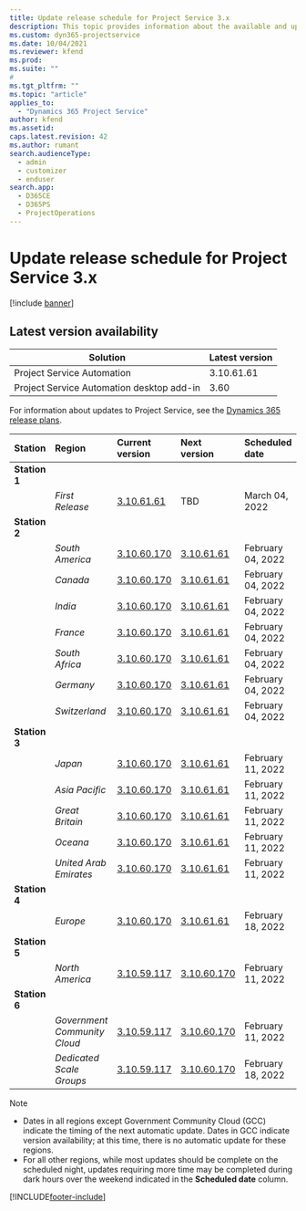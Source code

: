 ```yaml
---
title: Update release schedule for Project Service 3.x
description: This topic provides information about the available and upcoming releases of Dynamics 365 Project Service Automation.
ms.custom: dyn365-projectservice
ms.date: 10/04/2021
ms.reviewer: kfend
ms.prod:
ms.suite: ""
#
ms.tgt_pltfrm: ""
ms.topic: "article"
applies_to: 
  - "Dynamics 365 Project Service"
author: kfend
ms.assetid: 
caps.latest.revision: 42
ms.author: rumant
search.audienceType: 
  - admin
  - customizer
  - enduser
search.app: 
  - D365CE
  - D365PS
  - ProjectOperations
---
```


# Update release schedule for Project Service 3.x

[!include [banner](../includes/psa-now-project-operations.md)]

## Latest version availability

| Solution  | Latest version |
|-------|----|
| Project Service Automation    | 3.10.61.61 |
| Project Service Automation desktop add-in                | 3.60          |

For information about updates to Project Service, see the [Dynamics 365 release plans](/dynamics365/release-plans/). 

| Station  | Region | Current version | Next version |  Scheduled date
| :---   | :---   | :---   | :---   |:---   |         
|<strong>Station 1</strong> | |  |  | |
| | <i>First Release</i> | [3.10.61.61](whats-new-ur-40.md) | TBD | March 04, 2022
|<strong>Station 2</strong> | |  |  | |
| | <i>South America</i> | [3.10.60.170](whats-new-ur-39.md) | [3.10.61.61](whats-new-ur-40.md) | February 04, 2022
| | <i>Canada</i> | [3.10.60.170](whats-new-ur-39.md) | [3.10.61.61](whats-new-ur-40.md) | February 04, 2022
| | <i>India</i> | [3.10.60.170](whats-new-ur-39.md) | [3.10.61.61](whats-new-ur-40.md) | February 04, 2022
| | <i>France</i> | [3.10.60.170](whats-new-ur-39.md) | [3.10.61.61](whats-new-ur-40.md) | February 04, 2022
| | <i>South Africa</i> | [3.10.60.170](whats-new-ur-39.md) | [3.10.61.61](whats-new-ur-40.md) | February 04, 2022
| | <i>Germany</i> | [3.10.60.170](whats-new-ur-39.md) | [3.10.61.61](whats-new-ur-40.md) | February 04, 2022
| | <i>Switzerland</i> | [3.10.60.170](whats-new-ur-39.md) | [3.10.61.61](whats-new-ur-40.md) | February 04, 2022
|<strong>Station 3</strong> | |  |  | |
| | <i>Japan</i> | [3.10.60.170](whats-new-ur-39.md) | [3.10.61.61](whats-new-ur-40.md) | February 11, 2022
| | <i>Asia Pacific</i> | [3.10.60.170](whats-new-ur-39.md) | [3.10.61.61](whats-new-ur-40.md) | February 11, 2022
| | <i>Great Britain</i> | [3.10.60.170](whats-new-ur-39.md) | [3.10.61.61](whats-new-ur-40.md) | February 11, 2022
| | <i>Oceana</i> | [3.10.60.170](whats-new-ur-39.md) | [3.10.61.61](whats-new-ur-40.md) | February 11, 2022
| | <i>United Arab Emirates</i> | [3.10.60.170](whats-new-ur-39.md) | [3.10.61.61](whats-new-ur-40.md) | February 11, 2022
|<strong>Station 4</strong> | |  |  | |
| | <i>Europe</i> | [3.10.60.170](whats-new-ur-39.md) | [3.10.61.61](whats-new-ur-40.md) | February 18, 2022
|<strong>Station 5</strong> | |  |  | |
| | <i>North America</i> | [3.10.59.117](whats-new-ur-38.md) | [3.10.60.170](whats-new-ur-39.md) | February 11, 2022
|<strong>Station 6</strong> | |  |  | |
| | <i>Government Community Cloud</i> | [3.10.59.117](whats-new-ur-38.md) | [3.10.60.170](whats-new-ur-39.md) | February 11, 2022
| | <i>Dedicated Scale Groups</i> | [3.10.59.117](whats-new-ur-38.md) | [3.10.60.170](whats-new-ur-39.md) | February 18, 2022



>[!Note]
> - Dates in all regions except Government Community Cloud (GCC) indicate the timing of the next automatic update. Dates in GCC indicate version availability; at this time, there is no automatic update for these regions.
> - For all other regions, while most updates should be complete on the scheduled night, updates requiring more time may be completed during dark hours over the weekend indicated in the **Scheduled date** column.


[!INCLUDE[footer-include](../includes/footer-banner.md)]
